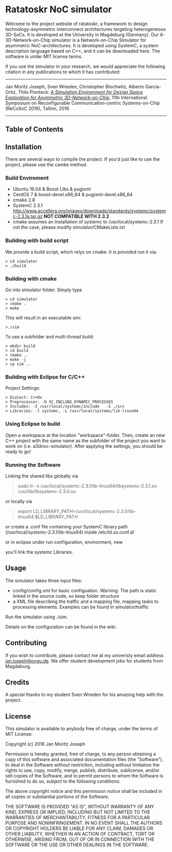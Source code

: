 # Ratatoskr NoC simulator

Welcome to the project website of ratatoskr, a framework to design technology-asymmetric interconnect architectures targeting heterogeneous 3D-SoCs. It is developed at the University in Magdeburg (Germany). Our A-3D-Network-on-Chip simulator is a Network-on-Chip Simulator for asymmetric NoC-architectures. It is developed using SystemC, a system description language based on C++, and it can be downloaded here. The software is under MIT license terms.

If you use the simulator in your research, we would appreciate the following citation in any publications to which it has contributed:

---

Jan Moritz Joseph, Sven Wrieden, Christopher Blochwitz, Alberto Garc&iacute;a-Ortiz, Thilo Pionteck: <a href="about:black" target="_blank"><em> A Simulation Environment for Design Space Exploration for Asymmetric 3D-Network-on-Chip</em></a>, 11th International Symposium on Reconfigurable Communication-centric Systems-on-Chip (ReCoSoC 2016), Tallinn, 2016

---

## Table of Contents



## Installation

There are several ways to compile the project. If you'd just like to use the project, please use the camke method.

### Build Enviroment

- Ubuntu 16.04 & Boost Libs & pugixml
- CentOS 7 & boost-devel.x86_64 & pugixml-devel.x86_64
- cmake 2.8
- SystemC 2.3.1 http://www.accellera.org/images/downloads/standards/systemc/systemc-2.3.1a.tar.gz **NOT COMPATIBLE WITH 2.3.2**
- cmake assumes an installation of systemc to /usr/local/systemc-2.3.1 If not the case, please modify simulator/CMakeLists.txt

### Building with build script
We provide a build script, which relys on cmake. It is provided run it via:
```
> cd simulator
> ./build
```


### Building with cmake
Go into simulator folder. Simply type
```
> cd simulator
> cmake .
> make
```

This will result in an executable sim:
```
>./sim
```

To use a subfolder and multi-thread build:
```
> mkdir build
> cd build
> cmake ..
> make -j
> cp sim ..
```

### Building with Eclipse for C/C++
Project Settings: 

```
> Dialect: C++0x  
> Preprocessor: -D SC_INCLUDE_DYNAMIC_PROCESSES  
> Includes: -I /usr/local/systemc/include   -I ./src
> Libraries: -l systemc, -L /usr/local/systemc/lib-linux64  
```

### Using Eclipse to build

Open a workspace at the location "workspace"-folder. Then, create an new C++ project with the same name as the subfolder of the project you want to work on (i.e. a3dnoc-simulator). After applying the settings, you should be ready to go! 

### Running the Software

Linking the shared libs globally via 
> sudo ln -s /usr/local/systemc-2.3.1/lib-linux64/libsystemc-2.3.1.so /usr/lib/libsystemc-2.3.0.so

or locally via 
> export LD_LIBRARY_PATH=/usr/local/systemc-2.3.0/lib-linux64:$LD_LIBRARY_PATH

or create a .conf file containing your SystemC library path (/usr/local/systemc-2.3.1/lib-linux64) inside
/etc/ld.so.conf.d/


or in eclipse under run configuration, environment, new

you'll link the systemc Libraries.



## Usage
The simulator takes three input files:
- config/config.xml for basic configuation. Warning: The path is static linked in the source code, so keep folder structure
- a XML file describing the traffic and a mapping file, mapping tasks to processing elements. Examples can be found in simulator/traffic

Run the simulator using ./sim.

Details on the configuration can be found in the wiki. 


## Contributing
If you wish to contribute, please contact me at my univeristy email address jan.joseph@ovgu.de. We offer student development jobs for students from Magdeburg.

## Credits
A special thanks to my student Sven Wrieden for his amazing help with the project. 

## License

This simulator is available to anybody free of charge, under the terms of MIT License:

Copyright (c) 2018 Jan Moritz Joseph

Permission is hereby granted, free of charge, to any person
obtaining a copy of this software and associated documentation
files (the "Software"), to deal in the Software without
restriction, including without limitation the rights to use,
copy, modify, merge, publish, distribute, sublicense, and/or sell
copies of the Software, and to permit persons to whom the
Software is furnished to do so, subject to the following
conditions:

The above copyright notice and this permission notice shall be
included in all copies or substantial portions of the Software.

THE SOFTWARE IS PROVIDED "AS IS", WITHOUT WARRANTY OF ANY KIND,
EXPRESS OR IMPLIED, INCLUDING BUT NOT LIMITED TO THE WARRANTIES
OF MERCHANTABILITY, FITNESS FOR A PARTICULAR PURPOSE AND
NONINFRINGEMENT. IN NO EVENT SHALL THE AUTHORS OR COPYRIGHT
HOLDERS BE LIABLE FOR ANY CLAIM, DAMAGES OR OTHER LIABILITY,
WHETHER IN AN ACTION OF CONTRACT, TORT OR OTHERWISE, ARISING
FROM, OUT OF OR IN CONNECTION WITH THE SOFTWARE OR THE USE OR
OTHER DEALINGS IN THE SOFTWARE.
